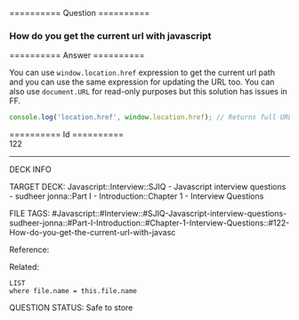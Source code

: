 ========== Question ==========  

### How do you get the current url with javascript  

========== Answer ==========  

You can use `window.location.href` expression to get the current url path and
you can use the same expression for updating the URL too. You can also use
`document.URL` for read-only purposes but this solution has issues in FF.

```javascript
console.log('location.href', window.location.href); // Returns full URL
```

========== Id ==========  
122

---

DECK INFO

TARGET DECK: Javascript::Interview::SJIQ - Javascript interview questions - sudheer jonna::Part I - Introduction::Chapter 1 - Interview Questions

FILE TAGS: #Javascript::#Interview::#SJIQ-Javascript-interview-questions-sudheer-jonna::#Part-I-Introduction::#Chapter-1-Interview-Questions::#122-How-do-you-get-the-current-url-with-javasc

Reference:

Related:

```dataview
LIST
where file.name = this.file.name
```

QUESTION STATUS: Safe to store
